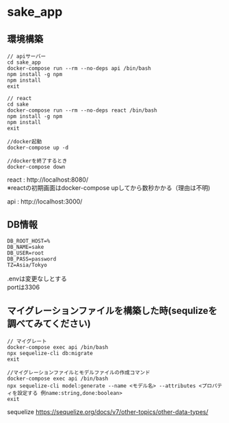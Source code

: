 # sake_app

## 環境構築
```
// apiサーバー
cd sake_app
docker-compose run --rm --no-deps api /bin/bash
npm install -g npm
npm install
exit

// react
cd sake
docker-compose run --rm --no-deps react /bin/bash
npm install -g npm
npm install
exit

//docker起動
docker-compose up -d

//dockerを終了するとき
docker-compose down
``` 

react : 
http://localhost:8080/
<br>
※reactの初期画面はdocker-compose upしてから数秒かかる（理由は不明) <br>

api : http://localhost:3000/
<br>

## DB情報
```
DB_ROOT_HOST=%
DB_NAME=sake
DB_USER=root
DB_PASS=password
TZ=Asia/Tokyo
```
.envは変更なしとする </br>
portは3306

## マイグレーションファイルを構築した時(sequlizeを調べてみてください)
```
// マイグレート
docker-compose exec api /bin/bash
npx sequelize-cli db:migrate
exit

//マイグレーションファイルとモデルファイルの作成コマンド
docker-compose exec api /bin/bash
npx sequelize-cli model:generate --name <モデル名> --attributes <プロパティを設定する 例name:string,done:boolean>
exit
```
sequelize
https://sequelize.org/docs/v7/other-topics/other-data-types/
